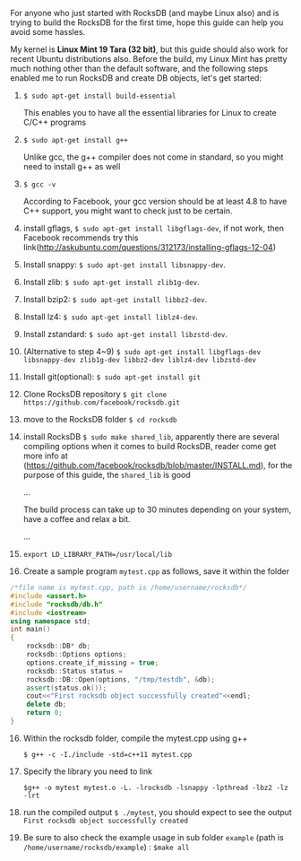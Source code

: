For anyone who just started with RocksDB (and maybe Linux also) and is trying to build the RocksDB for the first time, hope this guide can help you avoid some hassles.

My kernel is **Linux Mint 19 Tara (32 bit)**, but this guide should also work for  recent Ubuntu distributions also. Before the build, my Linux Mint has pretty much nothing other than the default software, and the following steps enabled me to run RocksDB and create DB objects, let's get started:



1. `$ sudo apt-get install build-essential`

   This enables you to have all the essential libraries for Linux to create C/C++ programs

2. `$ sudo apt-get install g++`

   Unlike gcc, the g++ compiler does not come in standard, so you might need to install g++ as well

3. `$ gcc -v`

   According to Facebook, your gcc version should be at least 4.8 to have C++ support, you might want to check just to be certain.

4. install gflags, `$ sudo apt-get install libgflags-dev`, if not work, then Facebook recommends try this link(<http://askubuntu.com/questions/312173/installing-gflags-12-04>)

5. Install snappy: `$ sudo apt-get install libsnappy-dev`.

6. Install zlib: `$ sudo apt-get install zlib1g-dev`.

7. Install bzip2: `$ sudo apt-get install libbz2-dev`.

8. Install lz4: `$ sudo apt-get install liblz4-dev`.

9. Install zstandard: `$ sudo apt-get install libzstd-dev`.

10. (Alternative to step 4~9) `$ sudo apt-get install libgflags-dev  libsnappy-dev zlib1g-dev libbz2-dev liblz4-dev libzstd-dev`

11. Install git(optional): `$ sudo apt-get install git`

12. Clone RocksDB repository `$ git clone https://github.com/facebook/rocksdb.git`

13. move to the RocksDB folder `$ cd rocksdb`

14. install RocksDB `$ sudo make shared_lib`, apparently there are several compiling options when it comes to build RocksDB, reader come get more info at (https://github.com/facebook/rocksdb/blob/master/INSTALL.md), for the purpose of this guide, the `shared_lib` is good

    ...

    The build process can take up to 30 minutes depending on your system, have a coffee and relax a bit. 

    ...

15. `export LD_LIBRARY_PATH=/usr/local/lib` 

16. Create a sample program `mytest.cpp` as follows, save it within the folder

```c++
/*file name is mytest.cpp, path is /home/username/rocksdb*/
#include <assert.h> 
#include "rocksdb/db.h"
#include <iostream>
using namespace std;
int main()
{
	rocksdb::DB* db;
	rocksdb::Options options;
	options.create_if_missing = true;
	rocksdb::Status status =
  	rocksdb::DB::Open(options, "/tmp/testdb", &db);
	assert(status.ok()); 
	cout<<"First rocksdb object successfully created"<<endl;
	delete db;
	return 0;
}

```

16. Within the rocksdb folder, compile the mytest.cpp using g++

     `$ g++ -c -I./include -std=c++11 mytest.cpp`

17. Specify the library you need to link 

    `$g++ -o mytest mytest.o -L. -lrocksdb -lsnappy -lpthread -lbz2 -lz -lrt`

18. run the compiled output `$ ./mytest`, you should expect to see the output `First rocksdb object successfully created`

19. Be sure to also check the example usage in sub folder `example` (path is `/home/username/rocksdb/example`) : `$make all`